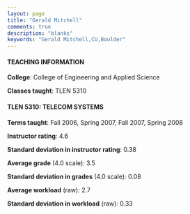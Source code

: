 ```yaml
---
layout: page
title: "Gerald Mitchell" 
comments: true
description: "blanks"
keywords: "Gerald Mitchell,CU,Boulder"
---
```

<head>
<script src="https://ajax.googleapis.com/ajax/libs/jquery/2.1.3/jquery.min.js"></script>
<script src="https://dl.dropboxusercontent.com/s/pc42nxpaw1ea4o9/highcharts.js?dl=0"></script>
<!-- <script src="../assets/js/highcharts.js"></script> -->
<style type="text/css">@font-face {
	font-family: "Bebas Neue";
	src: url(https://www.filehosting.org/file/details/544349/BebasNeue Regular.otf) format("opentype");
	}
	h1.Bebas { 
		font-family: "Bebas Neue", Verdana, Tahoma;
	}
</style>
</head>
	   
#### TEACHING INFORMATION

**College**: College of Engineering and Applied Science

**Classes taught**: TLEN 5310

#### TLEN 5310: TELECOM SYSTEMS

**Terms taught**: Fall 2006, Spring 2007, Fall 2007, Spring 2008

**Instructor rating**: 4.6

**Standard deviation in instructor rating**: 0.38

**Average grade** (4.0 scale): 3.5

**Standard deviation in grades** (4.0 scale): 0.08

**Average workload** (raw): 2.7

**Standard deviation in workload** (raw): 0.33

